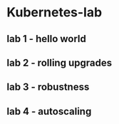 # Kubernetes-lab

## lab 1 - hello world

## lab 2 - rolling upgrades

## lab 3 - robustness

## lab 4 - autoscaling

